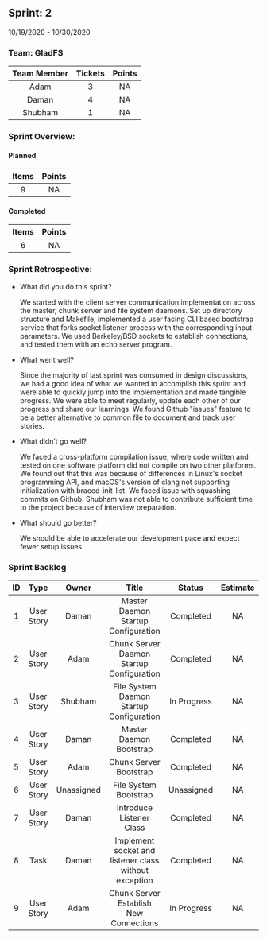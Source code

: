 ## Sprint: 2
10/19/2020 - 10/30/2020

### Team: GladFS
| Team Member | Tickets | Points |
|    :---:    |  :---:  | :----: |
| Adam        |    3    |   NA   |
| Daman       |    4    |   NA   |
| Shubham     |    1    |   NA   |

### Sprint Overview:
#### Planned
| Items | Points |
| :---: | :----: |
|   9   |   NA   |
#### Completed
| Items | Points |
| :---: | :----: |
|   6   |   NA   |

### Sprint Retrospective:
* What did you do this sprint?

  We started with the client server communication implementation across the
  master, chunk server and file system daemons. Set up directory structure
  and Makefile, implemented a user facing CLI based bootstrap service that 
  forks socket listener process with the corresponding input parameters.
  We used Berkeley/BSD sockets to establish connections, and tested them
  with an echo server program.

* What went well?
  
  Since the majority of last sprint was consumed in design discussions, we had
  a good idea of what we wanted to accomplish this sprint and were able to
  quickly jump into the implementation and made tangible progress.
  We were able to meet regularly, update each other of our progress and share
  our learnings.
  We found Github "issues" feature to be a better alternative to common file to
  document and track user stories.
  
* What didn’t go well?

  We faced a cross-platform compilation issue, where code written and tested 
  on one software platform did not compile on two other platforms. We found out 
  that this was because of differences in Linux's socket programming API, and
  macOS's version of clang not supporting initialization with braced-init-list.
  We faced issue with squashing commits on Github.
  Shubham was not able to contribute sufficient time to the project because of
  interview preparation.

* What should go better?

  We should be able to accelerate our development pace and expect fewer setup
  issues.

### Sprint Backlog

|  ID  | Type | Owner | Title | Status | Estimate |
| :--: | :--: | :---: | :---: | :----: | :------: |
| 1 | User Story | Daman      | Master Daemon Startup Configuration                   | Completed | NA |
| 2 | User Story | Adam       | Chunk Server Daemon Startup Configuration             | Completed | NA |
| 3 | User Story | Shubham    | File System Daemon Startup Configuration              | In Progress | NA |
| 4 | User Story | Daman      | Master Daemon Bootstrap                               | Completed | NA |
| 5 | User Story | Adam       | Chunk Server Bootstrap                                | Completed | NA |
| 6 | User Story | Unassigned | File System Bootstrap                                 | Unassigned | NA |
| 7 | User Story | Daman      | Introduce Listener Class                              | Completed | NA |
| 8 | Task       | Daman      | Implement socket and listener class without exception | Completed | NA |
| 9 | User Story | Adam       | Chunk Server Establish New Connections                | In Progress | NA |
